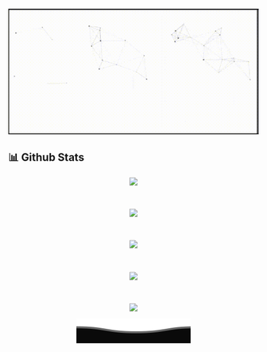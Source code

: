 <p align="center">
  <img src="/githubgif.gif" alt="Hi there, I'm Mehmood Sheikh 👋 ">
</p>

## 📊 Github Stats

<p align="center"><img align="center" src="https://komarev.com/ghpvc/?username=MehmoodSheikh&color=blue&style=for-the-badge"></p> </br>

<p align="center"><img align="center" src="https://github-readme-stats.vercel.app/api/top-langs/?username=MehmoodSheikh&langs_count=10"></p> </br>

<p align="center"><img align="center" src="https://github-readme-stats.vercel.app/api?username=MehmoodSheikh"></p> </br>

<p align="center"><img align="center" src="https://github-readme-streak-stats.herokuapp.com/?user=MehmoodSheikh&theme=transparent"></p> </br>

<p align="center"><img align="center" src="https://github-profile-summary-cards.vercel.app/api/cards/profile-details?username=MehmoodSheikh&theme=transparent"></p>

<p align="center">
        <img src="/Bottom.svg" alt="Github Stats" />
</p>
